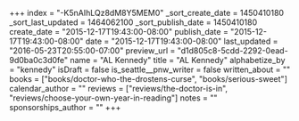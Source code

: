 +++
index = "-K5nAIhLQz8dM8Y5MEM0"
_sort_create_date = 1450410180
_sort_last_updated = 1464062100
_sort_publish_date = 1450410180
create_date = "2015-12-17T19:43:00-08:00"
publish_date = "2015-12-17T19:43:00-08:00"
date = "2015-12-17T19:43:00-08:00"
last_updated = "2016-05-23T20:55:00-07:00"
preview_url = "d1d805c8-5cdd-2292-0ead-9d0ba0c3d0fe"
name = "AL Kennedy"
title = "AL Kennedy"
alphabetize_by = "kennedy"
isDraft = false
is_seattle__pnw_writer = false
written_about = ""
books = ["books/doctor-who-the-drostens-curse", "books/serious-sweet"]
calendar_author = ""
reviews = ["reviews/the-doctor-is-in", "reviews/choose-your-own-year-in-reading"]
notes = ""
sponsorships_author = ""
+++
